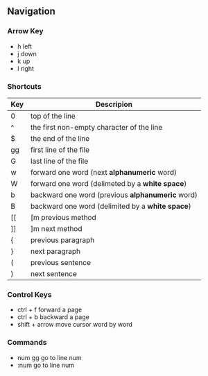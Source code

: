 ## Navigation

### Arrow Key
- h  left
- j  down
- k  up
- l  right

### Shortcuts
|Key|Descripion|
|--|--|
| 0  | top of the line
| ^  | the first non-empty character of the line      
| $  | the end of the line
| gg | first line of the file
| G  | last line of the file
| w  | forward one word (next **alphanumeric** word)
| W  | forward one word (delimeted by a **white space**)
| b  | backward one word (previous **alphanumeric** word)
| B  | backward one word (delimited by a **white space**)
| [[ | [m previous method
| ]] | ]m next method
| {  | previous paragraph
| }  | next paragraph
| (  | previous sentence
| )  | next sentence

### Control Keys
- ctrl + f        forward a page
- ctrl + b        backward a page
- shift + arrow   move cursor word by word

### Commands
- num gg          go to line num
- :num            go to line num
